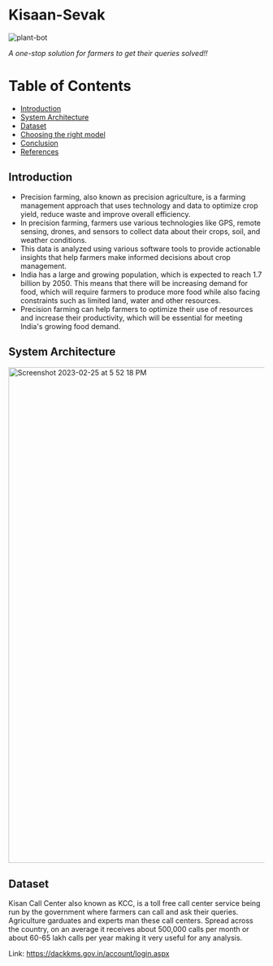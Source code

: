 # Kisaan-Sevak

![plant-bot](https://user-images.githubusercontent.com/77115883/221355114-6e894fc9-f8f6-4074-bc44-4213682927e3.jpeg)

*A one-stop solution for farmers to get their queries solved!!*

# Table of Contents

* [Introduction](#introduction)
* [System Architecture](#system-architecture)
* [Dataset](#dataset)
* [Choosing the right model](#model)
* [Conclusion](#conclusion)
* [References](*references)

## Introduction

- Precision farming, also known as precision agriculture, is a farming management approach that uses technology and data to optimize crop yield, reduce waste and improve overall efficiency.
- In precision farming, farmers use various technologies like GPS, remote sensing, drones, and sensors to collect data about their crops, soil, and weather conditions. 
- This data is analyzed using various software tools to provide actionable insights that help farmers make informed decisions about crop management.
- India has a large and growing population, which is expected to reach 1.7 billion by 2050. This means that there will be increasing demand for food, which will require farmers to produce more food while also facing constraints such as limited land, water and other resources. 
- Precision farming can help farmers to optimize their use of resources and increase their productivity, which will be essential for meeting India's growing food demand.


## System Architecture

<img width="976" alt="Screenshot 2023-02-25 at 5 52 18 PM" src="https://user-images.githubusercontent.com/77115883/221356594-b4b5cab4-2230-48a5-b9ae-91e5e82578c3.png">


## Dataset

Kisan Call Center also known as KCC, is a toll free call center service being run by the government where farmers can call and ask their queries. Agriculture garduates and experts man these call centers. Spread across the country, on an average it receives about 500,000 calls per month or about 60-65 lakh calls per year making it very useful for any analysis. 

Link: https://dackkms.gov.in/account/login.aspx








